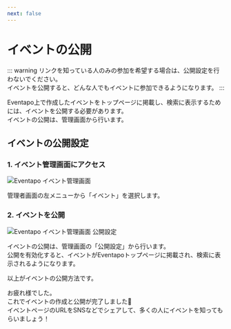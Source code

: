```yaml
---
next: false
---
```


# イベントの公開

::: warning
リンクを知っている人のみの参加を希望する場合は、公開設定を行わないでください。  
イベントを公開すると、どんな人でもイベントに参加できるようになります。
:::

Eventapo上で作成したイベントをトップページに掲載し、検索に表示するためには、イベントを公開する必要があります。  
イベントの公開は、管理画面から行います。

## イベントの公開設定

### 1. イベント管理画面にアクセス

![Eventapo イベント管理画面](/images/guide/eventapo-admin-event.png)

管理者画面の左メニューから「イベント」を選択します。

### 2. イベントを公開

![Eventapo イベント管理画面 公開設定](/images/guide/eventapo-admin-public.gif)

イベントの公開は、管理画面の「公開設定」から行います。  
公開を有効化すると、イベントがEventapoトップページに掲載され、検索に表示されるようになります。

以上がイベントの公開方法です。

お疲れ様でした。  
これでイベントの作成と公開が完了しました:tada:  
イベントページのURLをSNSなどでシェアして、多くの人にイベントを知ってもらいましょう！
